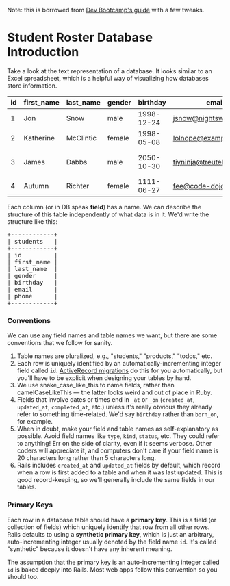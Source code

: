 Note: this is borrowed from [Dev Bootcamp's guide](https://github.com/Devbootcamp/phase-0-unit-3) with a few tweaks.

# Student Roster Database Introduction

Take a look at the text representation of a database.  It looks similar to an Excel spreadsheet, which is a helpful way of visualizing how databases store information.


| id | first_name | last_name | gender | birthday | email | phone |
|----|------------|-----------|--------|----------|-------|-------|
| 1 | Jon| Snow| male| 1998-12-24| jsnow@nightswatch.co.uk| 0844 493 0787|
| 2 | Katherine| McClintic| female| 1998-05-08| lolnope@example.com| (697)436-2633|
| 3 | James| Dabbs| male| 2050-10-30| tiyninja@treutel.name| 1-351-672-6358x02502|
| 4 | Autumn| Richter| female| 1111-06-27| fee@code-dojo.org| (600)142-5639x9380|

Each column (or in DB speak **field**) has a name.  We can describe the structure of this table independently of what data is in it.  We'd write the structure like this:

<pre>
+------------+
| students   |
+------------+
| id         |
| first_name |
| last_name  |
| gender     |
| birthday   |
| email      |
| phone      |
+------------+
</pre>

### Conventions

We can use any field names and table names we want, but there are some conventions that we follow for sanity. 

1. Table names are pluralized, e.g., "students," "products," "todos," etc.
2. Each row is uniquely identified by an automatically-incrementing integer field called <code>id</code>.  [ActiveRecord migrations](http://guides.rubyonrails.org/migrations.html) do this for you automatically, but you'll have to be explicit when designing your tables by hand.
3. We use snake_case_like_this to name fields, rather than camelCaseLikeThis &mdash; the latter looks weird and out of place in Ruby.
4. Fields that involve dates or times end in <code>&#95;at</code> or <code>&#95;on</code> (<code>created&#95;at</code>, <code>updated&#95;at</code>, <code>completed&#95;at</code>, etc.) unless it's really obvious they already refer to something time-related.  We'd say <code>birthday</code> rather than <code>born_on</code>, for example.
5. When in doubt, make your field and table names as self-explanatory as possible.  Avoid field names like <code>type</code>, <code>kind</code>, <code>status</code>, etc.  They could refer to anything!  Err on the side of clarity, even if it seems verbose.  Other coders will appreciate it, and computers don't care if your field name is 20 characters long rather than 5 characters long.
6. Rails includes <code>created&#95;at</code> and <code>updated&#95;at</code> fields by default, which record when a row is first added to a table and when it was last updated.  This is good record-keeping, so we'll generally include the same fields in our tables.


### Primary Keys

Each row in a database table should have a **primary key**.  This is a field (or collection of fields) which uniquely identify that row from all other rows.  Rails defaults to using a **synthetic primary key**, which is just an arbitrary, auto-incrementing integer usually denoted by the field name `id`.  It's called "synthetic" because it doesn't have any inherent meaning.

The assumption that the primary key is an auto-incrementing integer called `id` is baked deeply into Rails.  Most web apps follow this convention so you should too.